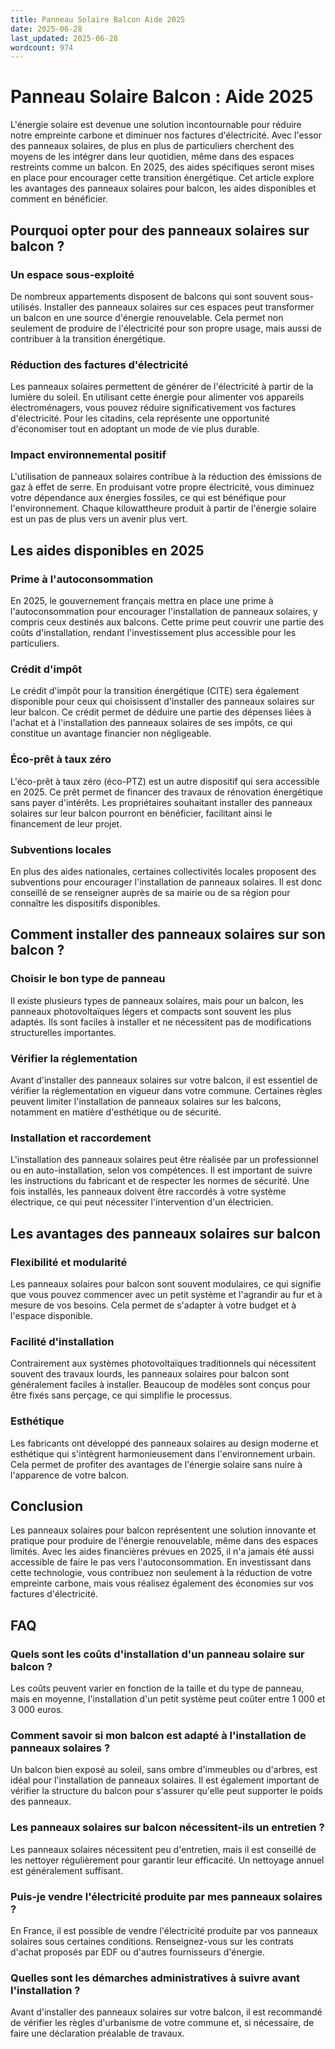 ```yaml
---
title: Panneau Solaire Balcon Aide 2025
date: 2025-06-28
last_updated: 2025-06-28
wordcount: 974
---
```


# Panneau Solaire Balcon : Aide 2025

L'énergie solaire est devenue une solution incontournable pour réduire notre empreinte carbone et diminuer nos factures d'électricité. Avec l'essor des panneaux solaires, de plus en plus de particuliers cherchent des moyens de les intégrer dans leur quotidien, même dans des espaces restreints comme un balcon. En 2025, des aides spécifiques seront mises en place pour encourager cette transition énergétique. Cet article explore les avantages des panneaux solaires pour balcon, les aides disponibles et comment en bénéficier.

## Pourquoi opter pour des panneaux solaires sur balcon ?

### Un espace sous-exploité

De nombreux appartements disposent de balcons qui sont souvent sous-utilisés. Installer des panneaux solaires sur ces espaces peut transformer un balcon en une source d'énergie renouvelable. Cela permet non seulement de produire de l'électricité pour son propre usage, mais aussi de contribuer à la transition énergétique.

### Réduction des factures d'électricité

Les panneaux solaires permettent de générer de l'électricité à partir de la lumière du soleil. En utilisant cette énergie pour alimenter vos appareils électroménagers, vous pouvez réduire significativement vos factures d'électricité. Pour les citadins, cela représente une opportunité d'économiser tout en adoptant un mode de vie plus durable.

### Impact environnemental positif

L'utilisation de panneaux solaires contribue à la réduction des émissions de gaz à effet de serre. En produisant votre propre électricité, vous diminuez votre dépendance aux énergies fossiles, ce qui est bénéfique pour l'environnement. Chaque kilowattheure produit à partir de l'énergie solaire est un pas de plus vers un avenir plus vert.

## Les aides disponibles en 2025

### Prime à l'autoconsommation

En 2025, le gouvernement français mettra en place une prime à l'autoconsommation pour encourager l'installation de panneaux solaires, y compris ceux destinés aux balcons. Cette prime peut couvrir une partie des coûts d'installation, rendant l'investissement plus accessible pour les particuliers.

### Crédit d'impôt

Le crédit d'impôt pour la transition énergétique (CITE) sera également disponible pour ceux qui choisissent d'installer des panneaux solaires sur leur balcon. Ce crédit permet de déduire une partie des dépenses liées à l'achat et à l'installation des panneaux solaires de ses impôts, ce qui constitue un avantage financier non négligeable.

### Éco-prêt à taux zéro

L'éco-prêt à taux zéro (éco-PTZ) est un autre dispositif qui sera accessible en 2025. Ce prêt permet de financer des travaux de rénovation énergétique sans payer d'intérêts. Les propriétaires souhaitant installer des panneaux solaires sur leur balcon pourront en bénéficier, facilitant ainsi le financement de leur projet.

### Subventions locales

En plus des aides nationales, certaines collectivités locales proposent des subventions pour encourager l'installation de panneaux solaires. Il est donc conseillé de se renseigner auprès de sa mairie ou de sa région pour connaître les dispositifs disponibles.

## Comment installer des panneaux solaires sur son balcon ?

### Choisir le bon type de panneau

Il existe plusieurs types de panneaux solaires, mais pour un balcon, les panneaux photovoltaïques légers et compacts sont souvent les plus adaptés. Ils sont faciles à installer et ne nécessitent pas de modifications structurelles importantes.

### Vérifier la réglementation

Avant d'installer des panneaux solaires sur votre balcon, il est essentiel de vérifier la réglementation en vigueur dans votre commune. Certaines règles peuvent limiter l'installation de panneaux solaires sur les balcons, notamment en matière d'esthétique ou de sécurité.

### Installation et raccordement

L'installation des panneaux solaires peut être réalisée par un professionnel ou en auto-installation, selon vos compétences. Il est important de suivre les instructions du fabricant et de respecter les normes de sécurité. Une fois installés, les panneaux doivent être raccordés à votre système électrique, ce qui peut nécessiter l'intervention d'un électricien.

## Les avantages des panneaux solaires sur balcon

### Flexibilité et modularité

Les panneaux solaires pour balcon sont souvent modulaires, ce qui signifie que vous pouvez commencer avec un petit système et l'agrandir au fur et à mesure de vos besoins. Cela permet de s'adapter à votre budget et à l'espace disponible.

### Facilité d'installation

Contrairement aux systèmes photovoltaïques traditionnels qui nécessitent souvent des travaux lourds, les panneaux solaires pour balcon sont généralement faciles à installer. Beaucoup de modèles sont conçus pour être fixés sans perçage, ce qui simplifie le processus.

### Esthétique

Les fabricants ont développé des panneaux solaires au design moderne et esthétique qui s'intègrent harmonieusement dans l'environnement urbain. Cela permet de profiter des avantages de l'énergie solaire sans nuire à l'apparence de votre balcon.

## Conclusion

Les panneaux solaires pour balcon représentent une solution innovante et pratique pour produire de l'énergie renouvelable, même dans des espaces limités. Avec les aides financières prévues en 2025, il n'a jamais été aussi accessible de faire le pas vers l'autoconsommation. En investissant dans cette technologie, vous contribuez non seulement à la réduction de votre empreinte carbone, mais vous réalisez également des économies sur vos factures d'électricité.

## FAQ

### Quels sont les coûts d'installation d'un panneau solaire sur balcon ?

Les coûts peuvent varier en fonction de la taille et du type de panneau, mais en moyenne, l'installation d'un petit système peut coûter entre 1 000 et 3 000 euros.

### Comment savoir si mon balcon est adapté à l'installation de panneaux solaires ?

Un balcon bien exposé au soleil, sans ombre d'immeubles ou d'arbres, est idéal pour l'installation de panneaux solaires. Il est également important de vérifier la structure du balcon pour s'assurer qu'elle peut supporter le poids des panneaux.

### Les panneaux solaires sur balcon nécessitent-ils un entretien ?

Les panneaux solaires nécessitent peu d'entretien, mais il est conseillé de les nettoyer régulièrement pour garantir leur efficacité. Un nettoyage annuel est généralement suffisant.

### Puis-je vendre l'électricité produite par mes panneaux solaires ?

En France, il est possible de vendre l'électricité produite par vos panneaux solaires sous certaines conditions. Renseignez-vous sur les contrats d'achat proposés par EDF ou d'autres fournisseurs d'énergie.

### Quelles sont les démarches administratives à suivre avant l'installation ?

Avant d'installer des panneaux solaires sur votre balcon, il est recommandé de vérifier les règles d'urbanisme de votre commune et, si nécessaire, de faire une déclaration préalable de travaux.